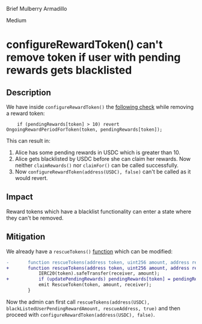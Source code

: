 Brief Mulberry Armadillo

Medium

# configureRewardToken() can't remove token if user with pending rewards gets blacklisted

## Description
We have inside `configureRewardToken()` the [following check](https://github.com/sherlock-audit/2025-03-symm-io-stacking/blob/main/token/contracts/staking/SymmStaking.sol#L320) while removing a reward token:
```solidity
    if (pendingRewards[token] > 10) revert OngoingRewardPeriodForToken(token, pendingRewards[token]);
```

This can result in:
1. Alice has some pending rewards in USDC which is greater than 10.
2. Alice gets blacklisted by USDC before she can claim her rewards. Now neither `claimRewards()` nor `claimFor()` can be called successfully.
3. Now `configureRewardToken(address(USDC), false)` can't be called as it would revert.

## Impact
Reward tokens which have a blacklist functionality can enter a state where they can't be removed.

## Mitigation 
We already have a `rescueTokens()` [function](https://github.com/sherlock-audit/2025-03-symm-io-stacking/blob/main/token/contracts/staking/SymmStaking.sol#L343) which can be modified:
```diff
-       function rescueTokens(address token, uint256 amount, address receiver) external nonReentrant onlyRole(DEFAULT_ADMIN_ROLE) {
+       function rescueTokens(address token, uint256 amount, address receiver, bool updatePendingRewards) external nonReentrant onlyRole(DEFAULT_ADMIN_ROLE) {
            IERC20(token).safeTransfer(receiver, amount);
+           if (updatePendingRewards) pendingRewards[token] = pendingRewards[token] - (pendingRewards[token] > amount? amount : pendingRewards[token]);
            emit RescueToken(token, amount, receiver);
        }
```
Now the admin can first call `rescueTokens(address(USDC), blackListedUserPendingRewardAmount, rescueAddress, true)` and then proceed with `configureRewardToken(address(USDC), false)`.